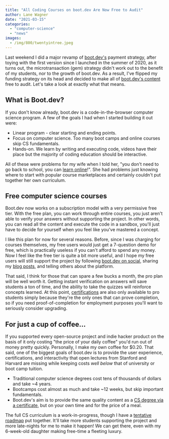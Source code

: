 ```yaml
---
title: "All Coding Courses on boot.dev Are Now Free to Audit"
author: Lane Wagner
date: "2021-03-15"
categories: 
  - "computer-science"
  - "news"
images:
  - /img/800/twentyintree.jpeg
---
```


Last weekend I did a major revamp of [boot.dev's](https://boot.dev/) payment strategy, after toying with the first version since I launched in the summer of 2020, as it turns out, the microtransaction (gem) strategy didn't work out to the benefit of my students, nor to the growth of boot.dev. As a result, I've flipped my funding strategy on its head and decided to make all of [boot.dev's content](https://boot.dev/) free to audit. Let's take a look at exactly what that means.

## What is Boot.dev?

If you don't know already, boot.dev is a code-in-the-browser computer science program. A few of the goals I had when I started building it out were:

- Linear program - clear starting and ending points.
- Focus on computer science. Too many boot camps and online courses skip CS fundamentals.
- Hands-on. We learn by writing and executing code, videos have their place but the majority of coding education should be interactive.

All of these were problems for my wife when I told her, "you don't need to go back to school, you can [learn online](/computer-science/comprehensive-guide-to-learn-computer-science-online/)!". She had problems just knowing where to start with popular course marketplaces and certainly couldn't put together her own curriculum.

## Free computer science courses

Boot.dev now works on a subscription model with a very permissive free tier. With the free plan, you can work through entire courses, you just aren't able to verify your answers without supporting the project. In other words, you can read all the content and execute the code in a sandbox, you'll just have to decide for yourself when you feel like you've mastered a concept.

I like this plan for now for several reasons. Before, since I was charging for courses themselves, my free users would just get a 7-question demo for free, which is practically useless if you can't afford to spend any money. Now I feel like the free tier is quite a bit more useful, and I hope my free users will still support the project by following [boot.dev on social](https://twitter.com/q_vault), sharing my [blog posts](/jobs/how-long-does-it-take-to-learn-to-code), and telling others about the platform.

That said, I think for those that can spare a few bucks a month, the pro plan will be well worth it. Getting instant verification on answers will save students a ton of time, and the ability to take the quizzes will reinforce concepts learned. At this point, [certifications](/computer-science/guide-to-certificate-in-computer-science/) are also only available to pro students simply because they're the only ones that can prove completion, so if you need proof-of-completion for employment purposes you'll want to seriously consider upgrading.

## For just a cup of coffee...

If you supported every open-source project and indie hacker product on the basis of it only costing "the price of your daily coffee" you'd run out of money pretty quickly. Personally, I make my own coffee for $0.20. That said, one of the biggest goals of boot.dev is to provide the user experience, certifications, and interactivity that open lectures from Stanford and Harvard are missing while keeping costs _well below_ that of university or boot camp tuition.

- Traditional computer science degrees cost tens of thousands of dollars and take ~4 years.
- Bootcamps cost almost as much and take ~12 weeks, but skip important fundamentals.
- Boot.dev's aim is to provide the same quality content as a [CS degree via a certificate](/computer-science/compsci-certificate-vs-degree/), but on your own time and for the price of a meal.

The full CS curriculum is a work-in-progress, though I have a [tentative roadmap](https://github.com/bootdotdev/curriculum) put together. It'll take more students supporting the project and more late-nights for me to make it happen! We can get there, even with my 6-week-old daughter making free-time a fleeting luxury.
